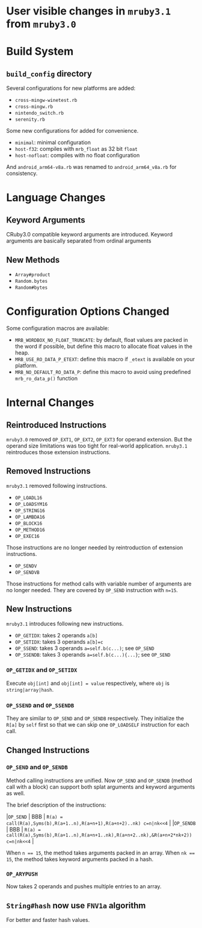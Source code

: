 # User visible changes in `mruby3.1` from `mruby3.0`

# Build System

## `build_config` directory

Several configurations for new platforms are added:

* `cross-mingw-winetest.rb`
* `cross-mingw.rb`
* `nintendo_switch.rb`
* `serenity.rb`

Some new configurations for added for convenience.

* `minimal`: minimal configuration
* `host-f32`: compiles with `mrb_float` as 32 bit `float`
* `host-nofloat`: compiles with no float configuration

And `android_arm64-v8a.rb` was renamed to `android_arm64_v8a.rb` for consistency.

# Language Changes

## Keyword Arguments

CRuby3.0 compatible keyword arguments are introduced.
Keyword arguments are basically separated from ordinal arguments

## New Methods

* `Array#product`
* `Random.bytes`
* `Random#bytes`

# Configuration Options Changed

Some configuration macros are available:

* `MRB_WORDBOX_NO_FLOAT_TRUNCATE`: by default, float values are packed in the word if possible, but define this macro to allocate float values in the heap.
* `MRB_USE_RO_DATA_P_ETEXT`: define this macro if `_etext` is available on your platform.
* `MRB_NO_DEFAULT_RO_DATA_P`: define this macro to avoid using predefined `mrb_ro_data_p()` function

# Internal Changes

## Reintroduced Instructions

`mruby3.0` removed `OP_EXT1`, `OP_EXT2`, `OP_EXT3` for operand extension. But the operand size limitations was too tight for real-world application.
`mruby3.1` reintroduces those extension instructions.

## Removed Instructions

`mruby3.1` removed following instructions.

* `OP_LOADL16`
* `OP_LOADSYM16`
* `OP_STRING16`
* `OP_LAMBDA16`
* `OP_BLOCK16`
* `OP_METHOD16`
* `OP_EXEC16`

Those instructions are no longer needed by reintroduction of extension instructions.

* `OP_SENDV`
* `OP_SENDVB`

Those instructions for method calls with variable number of arguments are no longer needed. They are covered by `OP_SEND` instruction with `n=15`.

## New Instructions

`mruby3.1` introduces following new instructions.

* `OP_GETIDX`: takes 2 operands `a[b]`
* `OP_SETIDX`: takes 3 operands `a[b]=c`
* `OP_SSEND`: takes 3 operands `a=self.b(c...)`; see `OP_SEND`
* `OP_SSENDB`: takes 3 operands `a=self.b(c...){...}`; see `OP_SEND`

### `OP_GETIDX` and `OP_SETIDX`

Execute `obj[int]` and `obj[int] = value` respectively, where `obj` is `string|array|hash`.

### `OP_SSEND` and `OP_SSENDB`

They are similar to `OP_SEND` and `OP_SENDB` respectively. They initialize the `R[a]` by `self` first so that we can skip one `OP_LOADSELF` instruction for each call.

## Changed Instructions

### `OP_SEND` and `OP_SENDB`

Method calling instructions are unified. Now `OP_SEND` and `OP_SENDB` (method call with a block) can support both splat arguments and keyword arguments as well.

The brief description of the instructions:

|`OP_SEND`   | BBB | `R(a) = call(R(a),Syms(b),R(a+1..n),R(a+n+1),R(a+n+2)..nk) c=n|nk<<4`                    |
|`OP_SENDB`  | BBB | `R(a) = call(R(a),Syms(b),R(a+1..n),R(a+n+1..nk),R(a+n+2..nk),&R(a+n+2*nk+2)) c=n|nk<<4` |

When `n == 15`, the method takes arguments packed in an array. When `nk == 15`, the method takes keyword arguments packed in a hash.

### `OP_ARYPUSH`

Now takes 2 operands and pushes multiple entries to an array.

## `String#hash` now use `FNV1a` algorithm

For better and faster hash values.
